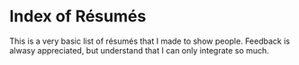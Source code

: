 # Index of Résumés

This is a very basic list of résumés that I made to show people. Feedback is alwasy appreciated, but understand that I can only integrate so much.